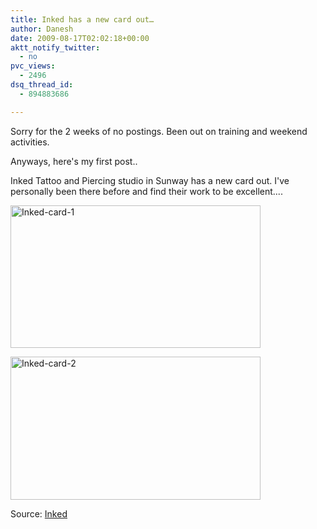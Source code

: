 ```yaml
---
title: Inked has a new card out…
author: Danesh
date: 2009-08-17T02:02:18+00:00
aktt_notify_twitter:
  - no
pvc_views:
  - 2496
dsq_thread_id:
  - 894883686

---
```

Sorry for the 2 weeks of no postings. Been out on training and weekend activities.

Anyways, here's my first post..

Inked Tattoo and Piercing studio in Sunway has a new card out. I've personally been there before and find their work to be excellent....

[<img loading="lazy" class="alignnone size-full wp-image-1699" title="Inked-card-1" src="/wp-content/uploads/2009/08/Inked-card-1.png" alt="Inked-card-1" width="400" height="228" />][1]

[<img loading="lazy" class="alignnone size-full wp-image-1700" title="Inked-card-2" src="/wp-content/uploads/2009/08/Inked-card-2.png" alt="Inked-card-2" width="400" height="229" />][2]

Source: [Inked][3]

 [1]: /wp-content/uploads/2009/08/Inked-card-1.png
 [2]: /wp-content/uploads/2009/08/Inked-card-2.png
 [3]: http://inkedtattoo.blogspot.com/2009/08/new-inkcard.html